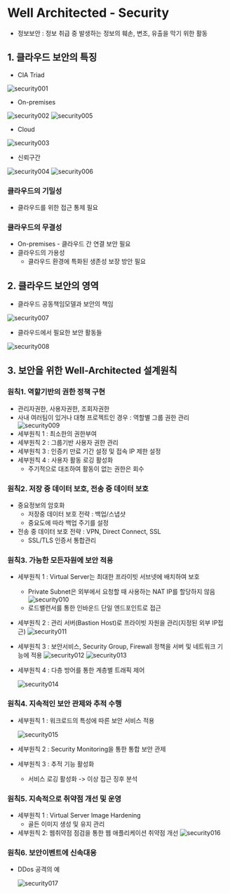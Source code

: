 # Well Architected - Security
 - 정보보안 : 정보 취급 중 발생하는 정보의 훼손, 변조, 유출을 막기 위한 활동

## 1. 클라우드 보안의 특징
 -  CIA Triad

   ![security001](/img/security001.png)
 
 - On-premises

  ![security002](/img/security002.png)
  ![security005](/img/security005.png) 

 - Cloud

  ![security003](/img/security003.png)
 
 - 신뢰구간

  ![security004](/img/security004.png)
  ![security006](/img/security006.png)

### 클라우드의 기밀성
 - 클라우드를 위한 접근 통제 필요
### 클라우드의 무결성
 - On-premises - 클라우드 간 연결 보안 필요
 - 클라우드의 가용성
   - 클라우드 환경에 특화된 생존성 보장 방안 필요

## 2. 클라우드 보안의 영역
 - 클라우드 공동책임모델과 보안의 책임

![security007](/img/security007.png)
 - 클라우드에서 필요한 보안 활동들

![security008](/img/security008.png)

## 3. 보안을 위한 Well-Architected 설계원칙
### 원칙1. 역할기반의 권한 정책 구현
 - 관리자권한, 사용자권한, 조회자권한
  - 사내 여러팀이 있거나 대형 프로젝트인 경우 : 역할별 그룹 권한 관리
     ![security009](/img/security009.png)
 - 세부원칙 1 : 최소한의 권한부여
 - 세부원칙 2 : 그룹기반 사용자 권한 관리
 - 세부원칙 3 : 인증키 만료 기간 설정 및 접속 IP 제한 설정
 - 세부원칙 4 : 사용자 활동 로깅 활성화
   - 주기적으로 대조하여 활동이 없는 권한은 회수

### 원칙2. 저장 중 데이터 보호, 전송 중 데이터 보호
 - 중요정보의 암호화
   - 저장중 데이터 보호 전략 : 백업/스냅샷
   - 중요도에 따라 백업 주기를 설정
 - 전송 중 데이터 보호 전략 : VPN, Direct Connect, SSL
   - SSL/TLS 인증서 통합관리 

### 원칙3. 가능한 모든자원에 보안 적용
 - 세부원칙 1 : Virtual Server는 최대한 프라이빗 서브넷에 배치하여 보호
   - Private Subnet은 외부에서 요청할 때 사용하는 NAT IP를 할당하지 않음
   ![security010](/img/security010.png)
   - 로드밸런서를 통한 인바운드 단일 엔드포인트로 접근       
 - 세부원칙 2 : 관리 서버(Bastion Host)로 프라이빗 자원을 관리(지정된 외부 IP접근)
   ![security011](/img/security011.png)
 - 세부원칙 3 : 보안서비스, Security Group, Firewall 정책을 서버 및 네트워크 기능에 적용
   ![security012](/img/security012.png)
   ![security013](/img/security013.png)

 - 세부원칙 4 : 다층 방어를 통한 계층별 트래픽 제어

   ![security014](/img/security014.png)

### 원칙4. 지속적인 보안 관제와 추적 수행
  - 세부원칙 1 : 워크로드의 특성에 따른 보안 서비스 적용
  
      ![security015](/img/security015.png)
  - 세부원칙 2 : Security Monitoring을 통한 통합 보안 관제
  - 세부원칙 3 : 추적 기능 활성화
    - 서비스 로깅 활성화 -> 이상 접근 징후 분석

### 원칙5. 지속적으로 취약점 개선 및 운영
  - 세부원칙 1 : Virtual Server Image Hardening
	  - 골든 이미지 생성 및 유지 관리
  - 세부원칙 2: 웹취약점 점검을 통한 웹 애플리케이션 취약점 개선
    ![security016](/img/security016.png)

### 원칙6. 보안이벤트에 신속대응
  - DDos 공격의 예
  
    ![security017](/img/security017.png)